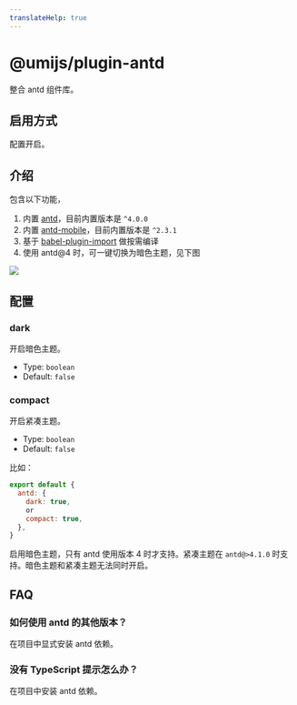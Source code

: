 ```yaml
---
translateHelp: true
---
```


# @umijs/plugin-antd


整合 antd 组件库。

## 启用方式

配置开启。

## 介绍

包含以下功能，

1. 内置 [antd](https://ant.design/)，目前内置版本是 `^4.0.0`
2. 内置 [antd-mobile](https://mobile.ant.design/)，目前内置版本是 `^2.3.1`
2. 基于 [babel-plugin-import](https://github.com/ant-design/babel-plugin-import) 做按需编译
3. 使用 antd@4 时，可一键切换为暗色主题，见下图

![](https://gw.alipayobjects.com/mdn/rms_08e378/afts/img/A*mYU9R4YFxscAAAAAAAAAAABkARQnAQ)

## 配置

### dark

开启暗色主题。

* Type: `boolean`
* Default: `false`

### compact

开启紧凑主题。

* Type: `boolean`
* Default: `false`

比如：

```js
export default {
  antd: {
    dark: true,
    or
    compact: true,
  },
}
```

启用暗色主题，只有 antd 使用版本 4 时才支持。紧凑主题在 `antd@>4.1.0` 时支持。暗色主题和紧凑主题无法同时开启。

## FAQ

### 如何使用 antd 的其他版本？

在项目中显式安装 antd 依赖。

### 没有 TypeScript 提示怎么办？

在项目中安装 antd 依赖。
